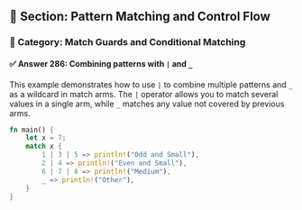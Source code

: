 ## 📘 Section: Pattern Matching and Control Flow  
### 🔹 Category: Match Guards and Conditional Matching  
#### ✅ Answer 286: Combining patterns with `|` and `_`

This example demonstrates how to use `|` to combine multiple patterns and `_` as a wildcard in match arms. The `|` operator allows you to match several values in a single arm, while `_` matches any value not covered by previous arms.

```rust
fn main() {
    let x = 7;
    match x {
        1 | 3 | 5 => println!("Odd and Small"),
        2 | 4 => println!("Even and Small"),
        6 | 7 | 8 => println!("Medium"),
        _ => println!("Other"),
    }
}
```
